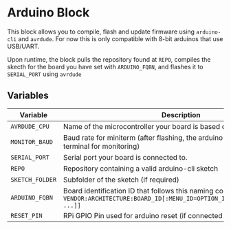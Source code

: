 # Arduino Block 
This block allows you to compile, flash and update firmware using `arduino-cli` and `avrdude`. 
For now this is only compatible with 8-bit arduinos that use USB/UART. 

Upon runtime, the block pulls the repository found at `REPO`, compiles the skecth for the board you have set with `ARDUINO_FQBN`, and flashes it to `SERIAL_PORT` using `avrdude`

## Variables 

| Variable | Description | Example | 
| ----------- | ----------- |----------- |
| `AVRDUDE_CPU` | Name of the microcontroller your board is based on | `atmega328p` |
| `MONITOR_BAUD` | Baud rate for miniterm (after flashing, the arduino service opens a serial terminal for monitoring) | `9600` |
| `SERIAL_PORT` | Serial port your board is connected to. | `/dev/ttyUSB0` |
| `REPO` | Repository containing a valid arduino-cli sketch |  | 
| `SKETCH_FOLDER` | Subfolder of the sketch (if required) | | 
| `ARDUINO_FQBN` | Board identification ID that follows this naming convention: `VENDOR:ARCHITECTURE:BOARD_ID[:MENU_ID=OPTION_ID[,MENU2_ID=OPTION_ID ...]]` | `arduino:avr:pro:cpu=8MHzatmega328` |  arduino:avr:pro:cpu=8MHzatmega328 | 
| `RESET_PIN` | RPi GPIO Pin used for arduino reset (if connected to native UART) | 18| 
